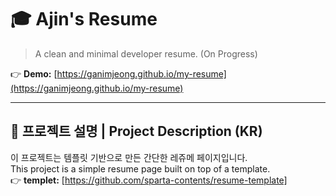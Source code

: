 # 🎓 Ajin's Resume

> A clean and minimal developer resume.
(On Progress)


👉 **Demo:** [https://ganimjeong.github.io/my-resume](https://ganimjeong.github.io/my-resume)


---

## 🧾 프로젝트 설명 | Project Description (KR)

이 프로젝트는 템플릿 기반으로 만든 간단한 레쥬메 페이지입니다.  
This project is a simple resume page built on top of a template.  
👉 **templet:** [https://github.com/sparta-contents/resume-template]



